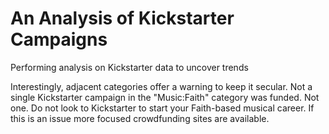 # An Analysis of Kickstarter Campaigns
Performing analysis on Kickstarter data to uncover trends




Interestingly, adjacent categories offer a warning to keep it secular. Not a single Kickstarter campaign in the "Music:Faith" category was funded. Not one. Do not look to Kickstarter to start your Faith-based musical career. If this is an issue more focused crowdfunding sites are available.
